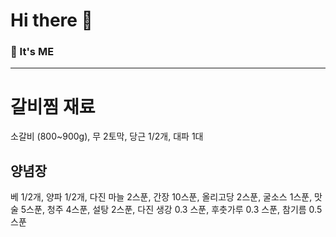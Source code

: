# Hi there 👋
### 🔭 It's ME
----
<!--
**Kimsatgod333/kimsatgod333** is a ✨ _special_ ✨ repository because its `README.md` (this file) appears on your GitHub profile.

Here are some ideas to get you started:

- 🔭 I’m currently working on ...
- 🌱 I’m currently learning ...
- 👯 I’m looking to collaborate on ...
- 🤔 I’m looking for help with ...
- 💬 Ask me about ...
- 📫 How to reach me: ...
- 😄 Pronouns: ...
- ⚡ Fun fact: ...
-->
# 갈비찜 재료
소갈비 (800~900g), 무 2토막, 당근 1/2개, 대파 1대
## 양념장
베 1/2개, 양파 1/2개, 다진 마늘 2스푼, 간장 10스푼, 올리고당 2스푼, 굴소스 1스푼, 맛술 5스푼, 청주 4스푼, 설탕 2스푼, 다진 생강 0.3 스푼, 후춧가루 0.3 스푼, 참기름 0.5스푼
